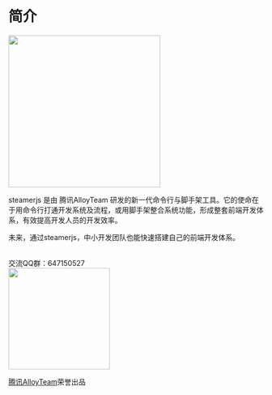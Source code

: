 # 简介

<img src="http://pub.idqqimg.com/pc/misc/files/20170819/6a64dd213c404178819f5039c63bf319.png" width="300px"/>

steamerjs 是由 腾讯AlloyTeam 研发的新一代命令行与脚手架工具。它的使命在于用命令行打通开发系统及流程，或用脚手架整合系统功能，形成整套前端开发体系，有效提高开发人员的开发效率。

未来，通过steamerjs，中小开发团队也能快速搭建自己的前端开发体系。

<p style="text-align=center">
    <br/>
    交流QQ群：647150527
    <br/>
    <img src="http://pub.idqqimg.com/pc/misc/files/20180507/6175ec88c78d4efba925d31d4ce10752.jpg" width="200px"/>
    <br/>
</p>

[腾讯AlloyTeam](http://alloyteam.com/)荣誉出品

